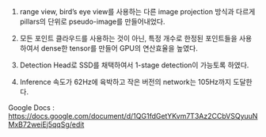 
1. range view, bird’s eye view를 사용하는 다른 image projection 방식과 다르게 pillars의 단위로 pseudo-image를 만들어내었다.

2. 모든 포인트 클라우드를 사용하는 것이 아닌, 특정 개수로 한정된 포인트들을 사용하여서 dense한 tensor를 만들어 GPU의 연산효율을 높였다.

3. Detection Head로 SSD를 채택하여서 1-stage detection이 가능토록 하였다.

4. Inference 속도가 62Hz에 육박하고 작은 버전의 network는 105Hz까지 도달한다.

Google Docs : https://docs.google.com/document/d/1QG1fdGetYKvm7T3Az2CCbVSQyuuNMxB72weiEj5qqSg/edit